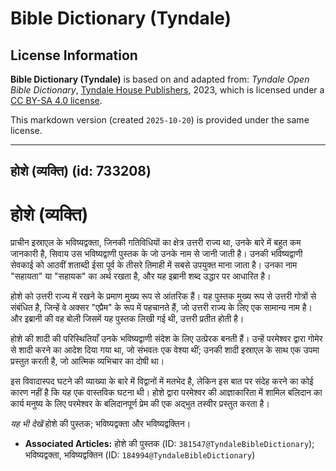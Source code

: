 # Bible Dictionary (Tyndale)

## License Information

**Bible Dictionary (Tyndale)** is based on and adapted from: _Tyndale Open Bible Dictionary_, [Tyndale House Publishers](https://tyndaleopenresources.com/), 2023, which is licensed under a [CC BY-SA 4.0 license](https://creativecommons.org/licenses/by-sa/4.0/legalcode.en).

This markdown version (created `2025-10-20`) is provided under the same license.



--------------------------------

## होशे (व्यक्ति) (id: 733208)

होशे (व्यक्ति)
==============

प्राचीन इस्राएल के भविष्यद्वक्ता, जिनकी गतिविधियों का क्षेत्र उत्तरी राज्य था, उनके बारे में बहुत कम जानकारी है, सिवाय उस भविष्यद्वाणी पुस्तक के जो उनके नाम से जानी जाती है। उनकी भविष्यद्वाणी सेवकाई को आठवीं शताब्दी ईसा पूर्व के तीसरे तिमाही में सबसे उपयुक्त माना जाता है। उनका नाम "सहायता" या "सहायक" का अर्थ रखता है, और यह इब्रानी शब्द उद्धार पर आधारित है।

होशे को उत्तरी राज्य में रखने के प्रमाण मुख्य रूप से आंतरिक हैं। यह पुस्तक मुख्य रूप से उत्तरी गोत्रों से संबंधित है, जिन्हें वे अक्सर "एप्रैम" के रूप में पहचानते हैं, जो उत्तरी राज्य के लिए एक सामान्य नाम है। और इब्रानी की वह बोली जिसमें यह पुस्तक लिखी गई थी, उत्तरी प्रतीत होती है।

होशे की शादी की परिस्थितियाँ उनके भविष्यद्वाणी संदेश के लिए उत्प्रेरक बनती हैं। उन्हें परमेश्वर द्वारा गोमेर से शादी करने का आदेश दिया गया था, जो संभवतः एक वेश्या थीं; उनकी शादी इस्राएल के साथ एक उपमा प्रस्तुत करती है, जो आत्मिक व्यभिचार का दोषी था।

इस विवादास्पद घटने की व्याख्या के बारे में विद्वानों में मतभेद है, लेकिन इस बात पर संदेह करने का कोई कारण नहीं है कि यह एक वास्तविक घटना थी। होशे द्वारा परमेश्वर की आज्ञाकारिता में शामिल बलिदान का कार्य मनुष्य के लिए परमेश्वर के बलिदानपूर्ण प्रेम की एक अद्भुत तस्वीर प्रस्तुत करता है।

*यह भी देखें* होशे की पुस्तक; भविष्यद्वक्ता और भविष्यद्वक्तिन।

* **Associated Articles:** होशे की पुस्तक (ID: `381547@TyndaleBibleDictionary`); भविष्यद्वक्ता, भविष्यद्वक्तिन (ID: `184994@TyndaleBibleDictionary`)

